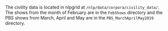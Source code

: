 The civility data is located in nlpgrid at `/nlp/data/corpora/civility_data/`.
The shows from the month of February are in the `FebShows` directory and the PBS shows from March, April and May are in the `PBS_MarchAprilMay2019` directory.
